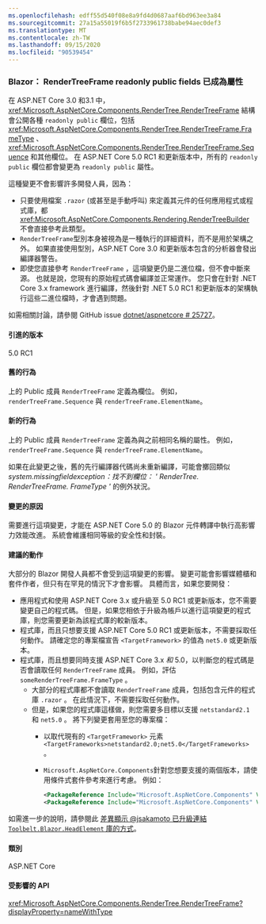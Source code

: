 ```yaml
---
ms.openlocfilehash: edff55d540f08e8a9fd4d0687aaf6bd963ee3a84
ms.sourcegitcommit: 27a15a55019f6b5f2733961738babe94aec0def3
ms.translationtype: MT
ms.contentlocale: zh-TW
ms.lasthandoff: 09/15/2020
ms.locfileid: "90539454"
---
```

### <a name="blazor-rendertreeframe-readonly-public-fields-have-become-properties"></a>Blazor： RenderTreeFrame readonly public fields 已成為屬性

在 ASP.NET Core 3.0 和3.1 中， <xref:Microsoft.AspNetCore.Components.RenderTree.RenderTreeFrame> 結構會公開各種 `readonly public` 欄位，包括 <xref:Microsoft.AspNetCore.Components.RenderTree.RenderTreeFrame.FrameType> 、 <xref:Microsoft.AspNetCore.Components.RenderTree.RenderTreeFrame.Sequence> 和其他欄位。 在 ASP.NET Core 5.0 RC1 和更新版本中，所有的 `readonly public` 欄位都會變更為 `readonly public` 屬性。

這種變更不會影響許多開發人員，因為：

* 只要使用檔案 `.razor` (或甚至是手動呼叫) 來定義其元件的任何應用程式或程式庫，都 <xref:Microsoft.AspNetCore.Components.Rendering.RenderTreeBuilder> 不會直接參考此類型。
* `RenderTreeFrame`型別本身被視為是一種執行的詳細資料，而不是用於架構之外。 如果直接使用型別，ASP.NET Core 3.0 和更新版本包含的分析器會發出編譯器警告。
* 即使您直接參考 `RenderTreeFrame` ，這項變更仍是二進位檔，但不會中斷來源。 也就是說，您現有的原始程式碼會編譯並正常運作。 您只會在針對 .NET Core 3.x framework 進行編譯，然後針對 .NET 5.0 RC1 和更新版本的架構執行這些二進位檔時，才會遇到問題。

如需相關討論，請參閱 GitHub issue [dotnet/aspnetcore # 25727](https://github.com/dotnet/aspnetcore/issues/25727)。

#### <a name="version-introduced"></a>引進的版本

5.0 RC1

#### <a name="old-behavior"></a>舊的行為

上的 Public 成員 `RenderTreeFrame` 定義為欄位。 例如，`renderTreeFrame.Sequence` 與 `renderTreeFrame.ElementName`。

#### <a name="new-behavior"></a>新的行為

上的 Public 成員 `RenderTreeFrame` 定義為與之前相同名稱的屬性。 例如，`renderTreeFrame.Sequence` 與 `renderTreeFrame.ElementName`。

如果在此變更之後，舊的先行編譯器代碼尚未重新編譯，可能會擲回類似 *system.missingfieldexception：找不到欄位： ' RenderTree. RenderTreeFrame. FrameType '* 的例外狀況。

#### <a name="reason-for-change"></a>變更的原因

需要進行這項變更，才能在 ASP.NET Core 5.0 的 Blazor 元件轉譯中執行高影響力效能改進。 系統會維護相同等級的安全性和封裝。

#### <a name="recommended-action"></a>建議的動作

大部分的 Blazor 開發人員都不會受到這項變更的影響。 變更可能會影響媒體櫃和套件作者，但只有在罕見的情況下才會影響。 具體而言，如果您要開發：

* 應用程式和使用 ASP.NET Core 3.x 或升級至 5.0 RC1 或更新版本，您不需要變更自己的程式碼。 但是，如果您相依于升級為帳戶以進行這項變更的程式庫，則您需要更新為該程式庫的較新版本。
* 程式庫，而且只想要支援 ASP.NET Core 5.0 RC1 或更新版本，不需要採取任何動作。 請確定您的專案檔宣告 `<TargetFramework>` 的值為 `net5.0` 或更新版本。
* 程式庫，而且想要同時支援 ASP.NET Core 3.x *和* 5.0，以判斷您的程式碼是否會讀取任何 `RenderTreeFrame` 成員。 例如，評估 `someRenderTreeFrame.FrameType` 。
  * 大部分的程式庫都不會讀取 `RenderTreeFrame` 成員，包括包含元件的程式庫 `.razor` 。 在此情況下，不需要採取任何動作。
  * 但是，如果您的程式庫這樣做，則您需要多目標以支援 `netstandard2.1` 和 `net5.0` 。 將下列變更套用至您的專案檔：
    * 以取代現有的 `<TargetFramework>` 元素 `<TargetFrameworks>netstandard2.0;net5.0</TargetFrameworks>` 。
    * `Microsoft.AspNetCore.Components`針對您想要支援的兩個版本，請使用條件式套件參考來進行考慮。 例如：

        ```xml
        <PackageReference Include="Microsoft.AspNetCore.Components" Version="3.0.0" Condition="'$(TargetFramework)' == 'netstandard2.0'" />
        <PackageReference Include="Microsoft.AspNetCore.Components" Version="5.0.0-rc.1.*" Condition="'$(TargetFramework)' != 'netstandard2.0'" />
        ```

如需進一步的說明，請參閱此 [差異顯示 @jsakamoto 已升級連結 `Toolbelt.Blazor.HeadElement` 庫的方式](https://github.com/jsakamoto/Toolbelt.Blazor.HeadElement/commit/090df430ba725f9420d412753db8104e8c32bf51)。

#### <a name="category"></a>類別

ASP.NET Core

#### <a name="affected-apis"></a>受影響的 API

<xref:Microsoft.AspNetCore.Components.RenderTree.RenderTreeFrame?displayProperty=nameWithType>

<!--

#### Affected APIs

`T:Microsoft.AspNetCore.Components.RenderTree.RenderTreeFrame`

-->
